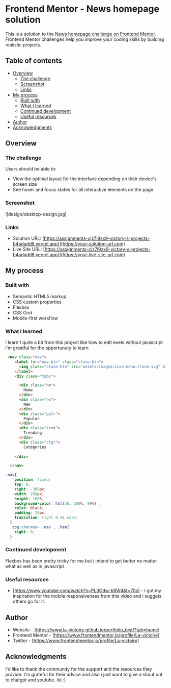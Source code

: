 # Frontend Mentor - News homepage solution

This is a solution to the [News homepage challenge on Frontend Mentor](https://www.frontendmentor.io/challenges/news-homepage-H6SWTa1MFl). Frontend Mentor challenges help you improve your coding skills by building realistic projects. 

## Table of contents

- [Overview](#overview)
  - [The challenge](#the-challenge)
  - [Screenshot](#screenshot)
  - [Links](#links)
- [My process](#my-process)
  - [Built with](#HTML,CSS)
  - [What I learned](#what-i-learned)
  - [Continued development](#continued-development)
  - [Useful resources](#Youtube,chatgpt)
- [Author](#La_victoire.dev)
- [Acknowledgments](#acknowledgments)


## Overview

### The challenge

Users should be able to:

- View the optimal layout for the interface depending on their device's screen size
- See hover and focus states for all interactive elements on the page

### Screenshot

![design/desktop-design.jpg]



### Links

- Solution URL: [https://assignments-cjz7l9zx9-victory-s-projects-b4adadd8.vercel.app/](https://your-solution-url.com)
- Live Site URL: [https://assignments-cjz7l9zx9-victory-s-projects-b4adadd8.vercel.app/](https://your-live-site-url.com)

## My process

### Built with

- Semantic HTML5 markup
- CSS custom properties
- Flexbox
- CSS Grid
- Mobile-first workflow



### What I learned

I learn't quite a bit from this project like how to edit evets without javascript
i'm greatful for the opportunuty to learn 

```html
 <nav class="nav">
    <label for="nav-btn" class="close-btn">
      <img class="close-btn" src="assets/images/icon-menu-close.svg" alt="">
    </label>
    <div class="tabs">

      <div class="hm"> 
        Home 
      </div>
      <div class="nw">
        New
      </div>
      <div class="pplr">
        Popular
      </div>
      <div class="trnd">
        Trending
      </div>
      <div class="ctgr">
        Categories
  
    </div>

  </nav>
```
```css
.nav{
    position: fixed;
    top: 0;
    right: -300px;
    width: 250px;
    height: 100%;
    background-color: hsl(36, 100%, 99%) ;
    color: black;
    padding: 20px;
    transition: right 0.3s ease;
  }
  .tog:checked~ .nav , .ham{
    right: 0;
  }
```



### Continued development

Flexbox has been pretty tricky for me but i intend to get better no matter what as well as in javascript


### Useful resources

- [https://www.youtube.com/watch?v=PL3Odw-k8W4&t=70s] - I got my inspiration for the mobile responsiveness from this video and i suggets others go for it.



## Author

- Website - [https://www.la-victoire.github.io/portfolio_test/?tab=home]
- Frontend Mentor - [https://www.frontendmentor.io/profile/La-victoire]
- Twitter - [https://www.frontendmentor.io/profile/La-victoire]


## Acknowledgments

I'd like to thank the community for the support and the resources they provide. I'm grateful for their advice and also i just want to give a shout out to chatgpt and youtube. lol :)


